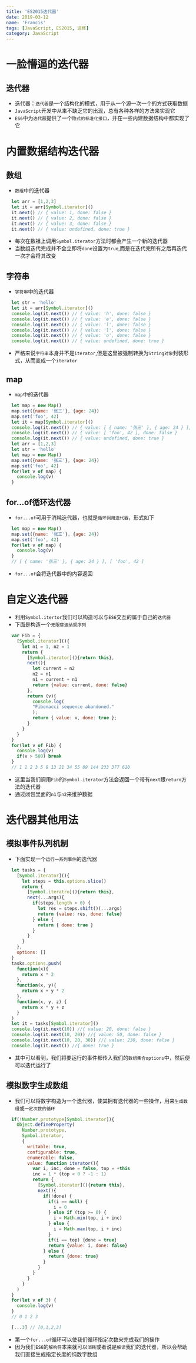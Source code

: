 ```yaml
---
title: 'ES2015迭代器'
date: 2019-03-12
name: 'Francis'
tags: [JavaScript, ES2015, 进修]
category: JavaScript
---
```


# 一脸懵逼的迭代器

## 迭代器

- 迭代器：`迭代器`是一个结构化的模式，用于从一个源一次一个的方式获取数据
- `JavaScript`开发中从来不缺乏它的出现，总有各种各样的方法来实现它
- `ES6`中为`迭代器`提供了一个`隐式的标准化接口`，并在一些内建数据结构中都实现了它

<!--more-->


# 内置数据结构迭代器

## 数组

- `数组`中的迭代器
```js
  let arr = [1,2,3]
  let it = arr[Symbol.iterator]()
  it.next() // { value: 1, done: false }
  it.next() // { value: 2, done: false }
  it.next() // { value: 3, done: false }
  it.next() // { value: undefined, done: true }
```
- 每次在数祖上调用`Symbol.iterator`方法时都会产生一个新的迭代器
- 当数组迭代完成并不会立即将`done`设置为`true`,而是在迭代完所有之后再迭代一次才会将其改变

## 字符串

- `字符串`中的迭代器
```js
  let str = 'hello'
  let it = arr[Symbol.iterator]()
  console.log(it.next()) // { value: 'h', done: false }
  console.log(it.next()) // { value: 'e', done: false }
  console.log(it.next()) // { value: 'l', done: false }
  console.log(it.next()) // { value: 'l', done: false }
  console.log(it.next()) // { value: 'o', done: false }
  console.log(it.next()) // { value: undefined, done: true }
```
- 严格来说`字符串`本身并不是`iterator`,但是这里被强制转换为`String对象`封装形式，从而变成一个`iterator`

## map

- `map`中的迭代器

```js
  let map = new Map()
  map.set({name: '张三'}, {age: 24})
  map.set('foo', 42)
  let it = map[Symbol.iterator]()
  console.log(it.next()) // { value: [ { name: '张三' }, { age: 24 } ], done: false }
  console.log(it.next()) // { value: [ 'foo', 42 ], done: false }
  console.log(it.next()) // { value: undefined, done: true }
  let arr = [1,2,3]
  let str = 'hello'
  let map = new Map()
  map.set({name: '张三'}, {age: 24})
  map.set('foo', 42)
  for(let v of map) {
    console.log(v)
  }
```

## for...of循环迭代器

- `for...of`可用于消耗迭代器，也就是`循环调用迭代器`，形式如下
```js
  let map = new Map()
  map.set({name: '张三'}, {age: 24})
  map.set('foo', 42)
  for(let v of map) {
    console.log(v)
  }
  // [ { name: '张三' }, { age: 24 } ], [ 'foo', 42 ]
```
- `for...of`会将迭代器中的内容返回

# 自定义迭代器

- 利用`Symbol.itertor`我们可以构造可以与`ES6`交互的属于自己的`迭代器`
- 下面是构造一个`无限斐波纳契序列`
```js
  var Fib = {
    [Symbol.iterator](){
      let n1 = 1, n2 = 1
      return {
        [Symbol.iterator](){return this},
        next(){
          let current = n2
          n2 = n1
          n1 = current + n1
          return {value: current, done: false}
        },
        return (v){
          console.log(
          "Fibonacci sequence abandoned."
          );
          return { value: v, done: true }; 
        }
      }
    }
  }
  for(let v of Fib) {
    console.log(v)
    if(v > 500) break
  }
  // 1 1 2 3 5 8 13 21 34 55 89 144 233 377 610
```
- 这里当我们调用`Fib`的`Symbol.iterator`方法会返回一个带有`next`跟`return`方法的迭代器
- 通过闭包里面的`n1`与`n2`来维护数据

# 迭代器其他用法

## 模拟事件队列机制
- 下面实现一个`运行一系列事件`的迭代器
```js
  let tasks = {
    [Symbol.iterator](){
      let steps = this.options.slice()
      return {
        [Symbol.iteratro](){return this},
        next(...args){
          if(steps.length > 0) {
            let res = steps.shift()(...args)
            return {value: res, done: false}
          } else {
            return { done: true }
          }
        }
      }
    },
    options: []
  }
  tasks.options.push(
    function(x){
      return x * 2
    },
    function(x, y){
      return x + y * 2
    },
    function(x, y, z) {
      return x * y + z
    }
  )
  let it = tasks[Symbol.iterator]()
  console.log(it.next(10)) //{ value: 20, done: false } 
  console.log(it.next(10, 20)) //{ value: 50, done: false }
  console.log(it.next(10, 20, 30)) //{ value: 230, done: false }
  console.log(it.next()) //{ done: true }
```
- 其中可以看到，我们将要运行的事件都传入我们的`数组集合options`中，然后便可以迭代运行了

## 模拟数字生成数组

- 我们可以将数字构造为一个迭代器，使其拥有迭代器的一些操作，用来`生成数组`或`一定次数的循环`
```js
  if(!Number.prototype[Symbol.iterator]){
    Object.defineProperty(
      Number.prototype,
      Symbol.iterator,
      {
        writable: true,
        configurable: true,
        enumerable: false,
        value: function iterator(){
          var i, inc, done = false, top = +this
          inc = 1 * (top < 0 ? -1 : 1)
          return {
            [Symbol.iterator](){return this},
            next(){
              if(!done) {
                if(i == null) {
                  i = 0
                } else if (top >= 0) {
                  i = Math.min(top, i + inc)
                } else {
                  i = Math.max(top, i + inc)
                }
                if(i == top) {done = true}
                return {value: i, done: false}
              } else {
                return {done: true}
              }
            }
          }
        }
      }
    )
  }
  for(let v of 3) {
    console.log(v)
  }
  // 0 1 2 3

  [...3] // [0,1,2,3]
```
- 第一个`for...of`循环可以使我们循环指定次数来完成我们的操作
- 因为我们`ES6`的`解构符`本来就可以`消耗`或者说是`解读`我们的迭代器，所以会帮助我们直接生成指定长度的纯数字数组


